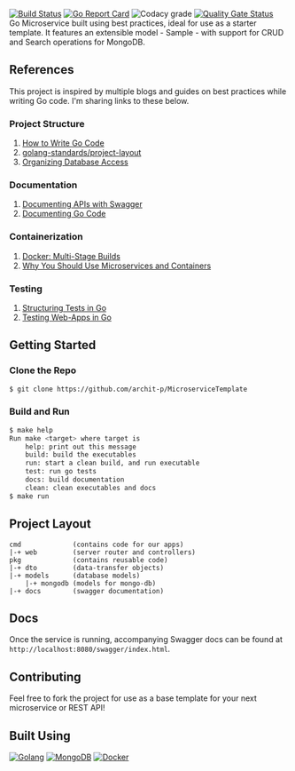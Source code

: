 [![Build Status](https://img.shields.io/travis/archit-p/MicroserviceTemplate)](https://travis-ci.org/archit-p/MicroserviceTemplate)
[![Go Report Card](https://goreportcard.com/badge/github.com/archit-p/MicroserviceTemplate)](https://goreportcard.com/report/github.com/archit-p/MicroserviceTemplate)
![Codacy grade](https://img.shields.io/codacy/grade/6ab701e403dd4aa39544b6b72be52506)
[![Quality Gate Status](https://sonarcloud.io/api/project_badges/measure?project=MicroserviceTemplate&metric=alert_status)](https://sonarcloud.io/dashboard?id=MicroserviceTemplate)  
Go Microservice built using best practices, ideal for use as a starter template. It features an extensible model - Sample - with support for CRUD and Search operations for MongoDB.

## References
This project is inspired by multiple blogs and guides on best practices while writing Go code. I'm sharing links to these below.
### Project Structure
1.  [How to Write Go Code](https://golang.org/doc/code.html)
2.  [golang-standards/project-layout](https://github.com/golang-standards/project-layout)
3.  [Organizing Database Access](https://www.alexedwards.net/blog/organising-database-access)
### Documentation
1.  [Documenting APIs with Swagger](https://swagger.io/resources/articles/documenting-apis-with-swagger/)
2.  [Documenting Go Code](https://blog.golang.org/godoc)
### Containerization
1.  [Docker: Multi-Stage Builds](https://docs.docker.com/develop/develop-images/multistage-build/)
2.  [Why You Should Use Microservices and Containers](https://developer.ibm.com/technologies/microservices/articles/why-should-we-use-microservices-and-containers/)
### Testing
1.  [Structuring Tests in Go](https://medium.com/@benbjohnson/structuring-tests-in-go-46ddee7a25c)
2.  [Testing Web-Apps in Go](https://markjberger.com/testing-web-apps-in-golang/)
## Getting Started
### Clone the Repo
```sh
$ git clone https://github.com/archit-p/MicroserviceTemplate
```
### Build and Run
```sh
$ make help
Run make <target> where target is
	help: print out this message
	build: build the executables
	run: start a clean build, and run executable
	test: run go tests
	docs: build documentation
	clean: clean executables and docs
$ make run
```
## Project Layout
```text
cmd             (contains code for our apps)
|-+ web         (server router and controllers)
pkg             (contains reusable code)
|-+ dto         (data-transfer objects)
|-+ models      (database models)
    |-+ mongodb (models for mongo-db)
|-+ docs        (swagger documentation)
```
## Docs
Once the service is running, accompanying Swagger docs can be found at `http://localhost:8080/swagger/index.html`.

## Contributing
Feel free to fork the project for use as a base template for your next microservice or REST API!

## Built Using
[![Golang](https://www.vectorlogo.zone/logos/golang/golang-ar21.svg)](https://golang.org)
[![MongoDB](https://www.vectorlogo.zone/logos/mongodb/mongodb-ar21.svg)](https://www.mongodb.com/)
[![Docker](https://www.vectorlogo.zone/logos/docker/docker-icon.svg)](https://www.docker.com/)
